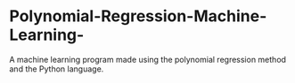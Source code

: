 # Polynomial-Regression-Machine-Learning-
A machine learning program made using the polynomial regression method and the Python language.
